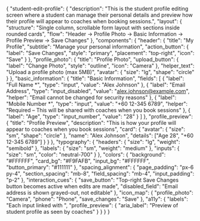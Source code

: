 {
  "student-edit-profile": {
    "description": "This is the student profile editing screen where a student can manage their personal details and preview how their profile will appear to coaches when booking sessions.",
    "layout": {
      "structure": "Single column, scrollable form layout with sections inside rounded cards",
      "flow": "Header → Profile Photo → Basic Information → Profile Preview → Save Changes"
    },
    "components": {
      "header": {
        "title": "My Profile",
        "subtitle": "Manage your personal information",
        "action_button": {
          "label": "Save Changes",
          "style": "primary",
          "placement": "top-right",
          "icon": "Save"
        }
      },
      "profile_photo": {
        "title": "Profile Photo",
        "upload_button": {
          "label": "Change Photo",
          "style": "outline",
          "icon": "Camera"
        },
        "helper_text": "Upload a profile photo (max 5MB)",
        "avatar": { "size": "lg", "shape": "circle" }
      },
      "basic_information": {
        "title": "Basic Information",
        "fields": [
          {
            "label": "Full Name *",
            "type": "input",
            "value": "Alex Johnson"
          },
          {
            "label": "Email Address",
            "type": "input_disabled",
            "value": "alex.johnson@example.com",
            "helper": "Email cannot be changed for security reasons"
          },
          {
            "label": "Mobile Number *",
            "type": "input",
            "value": "+60 12-345 6789",
            "helper": "Required – This will be shared with coaches when you book sessions"
          },
          {
            "label": "Age",
            "type": "input_number",
            "value": "28"
          }
        ]
      },
      "profile_preview": {
        "title": "Profile Preview",
        "description": "This is how your profile will appear to coaches when you book sessions",
        "card": {
          "avatar": { "size": "sm", "shape": "circle" },
          "name": "Alex Johnson",
          "details": ["Age 28", "+60 12-345 6789"]
        }
      }
    },
    "typography": {
      "headers": { "size": "lg", "weight": "semibold" },
      "labels": { "size": "sm", "weight": "medium" },
      "inputs": { "size": "sm", "color": "neutral-700" }
    },
    "colors": {
      "background": "#FFFFFF",
      "card_bg": "#F9FAFB",
      "input_bg": "#FFFFFF",
      "button_primary": "#111111"
    },
    "spacing_alignment": {
      "page_padding": "px-6 py-4",
      "section_spacing": "mb-8",
      "field_spacing": "mb-4",
      "input_padding": "p-2"
    },
    "interaction_cues": {
      "save_button": "Top-right Save Changes button becomes active when edits are made",
      "disabled_field": "Email address is shown grayed-out, not editable"
    },
    "icon_map": {
      "profile_photo": "Camera",
      "phone": "Phone",
      "save_changes": "Save"
    },
    "a11y": {
      "labels": "Each input linked with <label for>",
      "profile_preview": { "aria_label": "Preview of student profile as seen by coaches" }
    }
  }
}
